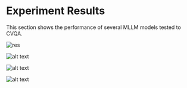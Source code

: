 # Experiment Results

This section shows the performance of several MLLM models tested to CVQA.

![res](images/img_res1.png)


![alt text](images/img_res2.png)

![alt text](images/img_res3.png)

![alt text](images/img_res4.png)
